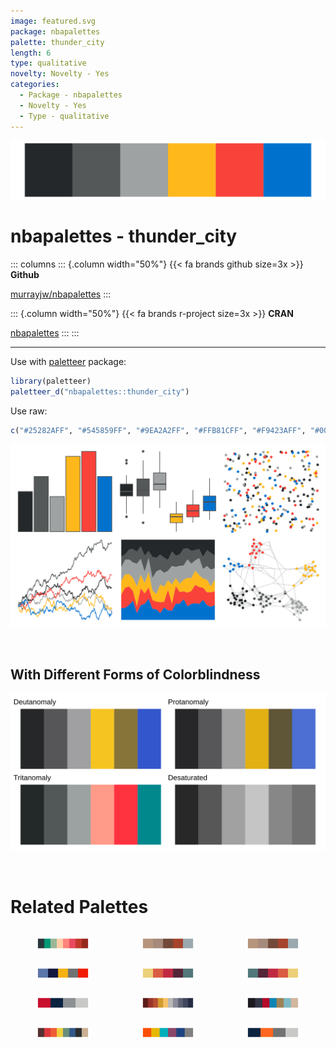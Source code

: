 ```yaml
---
image: featured.svg
package: nbapalettes
palette: thunder_city
length: 6
type: qualitative
novelty: Novelty - Yes
categories:
  - Package - nbapalettes
  - Novelty - Yes
  - Type - qualitative
---
```


![](featured.svg)

# nbapalettes - thunder_city 

::: columns
::: {.column width="50%"}
{{< fa brands github size=3x >}}
**Github**

[murrayjw/nbapalettes](https://github.com/murrayjw/nbapalettes)
:::

::: {.column width="50%"}
{{< fa brands r-project size=3x >}}
**CRAN**

[nbapalettes](https://CRAN.R-project.org/package=nbapalettes)
:::
:::

<hr> 

Use with [paletteer](https://emilhvitfeldt.github.io/paletteer/) package:

```r
library(paletteer)
paletteer_d("nbapalettes::thunder_city")
```

Use raw:

```r
c("#25282AFF", "#545859FF", "#9EA2A2FF", "#FFB81CFF", "#F9423AFF", "#0072CEFF")
``` 

![](examples.png) 

  <br>
  
  ## With Different Forms of Colorblindness
  
  ![](colorblind.svg) 

<br>

# Related Palettes

<div class="list" style="display: grid; grid-template-columns: auto auto auto;"> <figure class="figure">
<a href="../../awtools/a_palette/"> <img src="../../awtools/a_palette/featured.svg" style="width: 100%;" class="figure-img"></a>
</figure> <figure class="figure">
<a href="../../ButterflyColors/hamadryas_feronia/"> <img src="../../ButterflyColors/hamadryas_feronia/featured.svg" style="width: 100%;" class="figure-img"></a>
</figure> <figure class="figure">
<a href="../../ButterflyColors/hamadryas_feronia/"> <img src="../../ButterflyColors/hamadryas_feronia/featured.svg" style="width: 100%;" class="figure-img"></a>
</figure> <figure class="figure">
<a href="../../nbapalettes/grizzlies/"> <img src="../../nbapalettes/grizzlies/featured.svg" style="width: 100%;" class="figure-img"></a>
</figure> <figure class="figure">
<a href="../../NineteenEightyR/sunset1/"> <img src="../../NineteenEightyR/sunset1/featured.svg" style="width: 100%;" class="figure-img"></a>
</figure> <figure class="figure">
<a href="../../ltc/dora/"> <img src="../../ltc/dora/featured.svg" style="width: 100%;" class="figure-img"></a>
</figure> <figure class="figure">
<a href="../../nbapalettes/wizards_earned/"> <img src="../../nbapalettes/wizards_earned/featured.svg" style="width: 100%;" class="figure-img"></a>
</figure> <figure class="figure">
<a href="../../MetBrewer/Demuth/"> <img src="../../MetBrewer/Demuth/featured.svg" style="width: 100%;" class="figure-img"></a>
</figure> <figure class="figure">
<a href="../../ghibli/KikiMedium/"> <img src="../../ghibli/KikiMedium/featured.svg" style="width: 100%;" class="figure-img"></a>
</figure> <figure class="figure">
<a href="../../futurevisions/pegasi/"> <img src="../../futurevisions/pegasi/featured.svg" style="width: 100%;" class="figure-img"></a>
</figure> <figure class="figure">
<a href="../../ltc/expevo/"> <img src="../../ltc/expevo/featured.svg" style="width: 100%;" class="figure-img"></a>
</figure> <figure class="figure">
<a href="../../nbapalettes/knicks_city2/"> <img src="../../nbapalettes/knicks_city2/featured.svg" style="width: 100%;" class="figure-img"></a>
</figure> 
</div>
